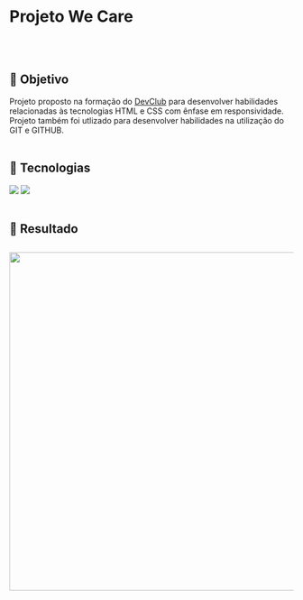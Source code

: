 # Projeto We Care
<br>
<br>

## :triangular_flag_on_post: Objetivo
Projeto proposto na formação do [DevClub](https://rodolfomori.com.br/devclub) para desenvolver habilidades relacionadas às tecnologias HTML e CSS com ênfase em 
responsividade. Projeto também foi utlizado para desenvolver habilidades na utilização do GIT e GITHUB.
<br>
<br>

## :rocket: Tecnologias
<span>
<img src="https://img.shields.io/badge/HTML5-E34F26?style=for-the-badge&logo=html5&logoColor=white"/>
<img src="https://img.shields.io/badge/CSS3-1572B6?style=for-the-badge&logo=css3&logoColor=white"/>
</span>
<br>
<br>

## :iphone: Resultado
<h2 align="center">
<img src="https://github.com/AlanTeixeira88/Projeto-We-Care/blob/master/Assets/image%20readme.png?raw=true" width="600px" />
</h2>

